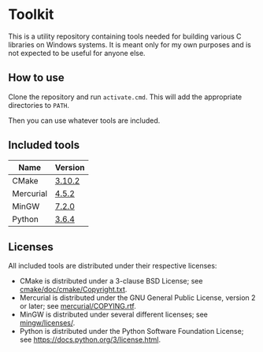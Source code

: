 # Toolkit

This is a utility repository containing tools needed for
building various C libraries on Windows systems. It is
meant only for my own purposes and is not expected to be
useful for anyone else.

## How to use

Clone the repository and run `activate.cmd`.
This will add the appropriate directories to `PATH`.

Then you can use whatever tools are included.

## Included tools

| Name      | Version     |
| ----------|-------------|
| CMake     | [3.10.2][1] |
| Mercurial | [4.5.2][2]  |
| MinGW     | [7.2.0][3]  |
| Python    | [3.6.4][4]  |

[1]: https://cmake.org/files/v3.10/cmake-3.10.2-win32-x86.zip
[2]: https://www.mercurial-scm.org/release/windows/mercurial-4.5.2-x86.msi
[3]: https://downloads.sourceforge.net/project/mingw-w64/Toolchains%20targetting%20Win32/Personal%20Builds/mingw-builds/7.2.0/threads-posix/dwarf/i686-7.2.0-release-posix-dwarf-rt_v5-rev1.7z
[4]: https://www.python.org/ftp/python/3.6.4/python-3.6.4-embed-win32.zip

## Licenses

All included tools are distributed under their respective licenses:

* CMake is distributed under a 3-clause BSD License; see [cmake/doc/cmake/Copyright.txt](cmake/doc/cmake/Copyright.txt).
* Mercurial is distributed under the GNU General Public License, version 2 or later; see [mercurial/COPYING.rtf](mercurial/COPYING.rtf).
* MinGW is distributed under several different licenses; see [mingw/licenses/](mingw/licenses/).
* Python is distributed under the Python Software Foundation License; see https://docs.python.org/3/license.html.
